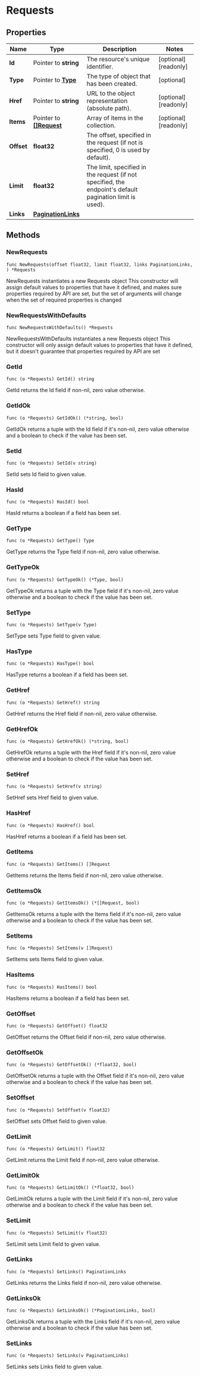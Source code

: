 # Requests

## Properties

|Name | Type | Description | Notes|
|------------ | ------------- | ------------- | -------------|
|**Id** | Pointer to **string** | The resource&#39;s unique identifier. | [optional] [readonly] |
|**Type** | Pointer to [**Type**](Type.md) | The type of object that has been created. | [optional] |
|**Href** | Pointer to **string** | URL to the object representation (absolute path). | [optional] [readonly] |
|**Items** | Pointer to [**[]Request**](Request.md) | Array of items in the collection. | [optional] [readonly] |
|**Offset** | **float32** | The offset, specified in the request (if not is specified, 0 is used by default). | |
|**Limit** | **float32** | The limit, specified in the request (if not specified, the endpoint&#39;s default pagination limit is used). | |
|**Links** | [**PaginationLinks**](PaginationLinks.md) |  | |

## Methods

### NewRequests

`func NewRequests(offset float32, limit float32, links PaginationLinks, ) *Requests`

NewRequests instantiates a new Requests object
This constructor will assign default values to properties that have it defined,
and makes sure properties required by API are set, but the set of arguments
will change when the set of required properties is changed

### NewRequestsWithDefaults

`func NewRequestsWithDefaults() *Requests`

NewRequestsWithDefaults instantiates a new Requests object
This constructor will only assign default values to properties that have it defined,
but it doesn't guarantee that properties required by API are set

### GetId

`func (o *Requests) GetId() string`

GetId returns the Id field if non-nil, zero value otherwise.

### GetIdOk

`func (o *Requests) GetIdOk() (*string, bool)`

GetIdOk returns a tuple with the Id field if it's non-nil, zero value otherwise
and a boolean to check if the value has been set.

### SetId

`func (o *Requests) SetId(v string)`

SetId sets Id field to given value.

### HasId

`func (o *Requests) HasId() bool`

HasId returns a boolean if a field has been set.

### GetType

`func (o *Requests) GetType() Type`

GetType returns the Type field if non-nil, zero value otherwise.

### GetTypeOk

`func (o *Requests) GetTypeOk() (*Type, bool)`

GetTypeOk returns a tuple with the Type field if it's non-nil, zero value otherwise
and a boolean to check if the value has been set.

### SetType

`func (o *Requests) SetType(v Type)`

SetType sets Type field to given value.

### HasType

`func (o *Requests) HasType() bool`

HasType returns a boolean if a field has been set.

### GetHref

`func (o *Requests) GetHref() string`

GetHref returns the Href field if non-nil, zero value otherwise.

### GetHrefOk

`func (o *Requests) GetHrefOk() (*string, bool)`

GetHrefOk returns a tuple with the Href field if it's non-nil, zero value otherwise
and a boolean to check if the value has been set.

### SetHref

`func (o *Requests) SetHref(v string)`

SetHref sets Href field to given value.

### HasHref

`func (o *Requests) HasHref() bool`

HasHref returns a boolean if a field has been set.

### GetItems

`func (o *Requests) GetItems() []Request`

GetItems returns the Items field if non-nil, zero value otherwise.

### GetItemsOk

`func (o *Requests) GetItemsOk() (*[]Request, bool)`

GetItemsOk returns a tuple with the Items field if it's non-nil, zero value otherwise
and a boolean to check if the value has been set.

### SetItems

`func (o *Requests) SetItems(v []Request)`

SetItems sets Items field to given value.

### HasItems

`func (o *Requests) HasItems() bool`

HasItems returns a boolean if a field has been set.

### GetOffset

`func (o *Requests) GetOffset() float32`

GetOffset returns the Offset field if non-nil, zero value otherwise.

### GetOffsetOk

`func (o *Requests) GetOffsetOk() (*float32, bool)`

GetOffsetOk returns a tuple with the Offset field if it's non-nil, zero value otherwise
and a boolean to check if the value has been set.

### SetOffset

`func (o *Requests) SetOffset(v float32)`

SetOffset sets Offset field to given value.


### GetLimit

`func (o *Requests) GetLimit() float32`

GetLimit returns the Limit field if non-nil, zero value otherwise.

### GetLimitOk

`func (o *Requests) GetLimitOk() (*float32, bool)`

GetLimitOk returns a tuple with the Limit field if it's non-nil, zero value otherwise
and a boolean to check if the value has been set.

### SetLimit

`func (o *Requests) SetLimit(v float32)`

SetLimit sets Limit field to given value.


### GetLinks

`func (o *Requests) GetLinks() PaginationLinks`

GetLinks returns the Links field if non-nil, zero value otherwise.

### GetLinksOk

`func (o *Requests) GetLinksOk() (*PaginationLinks, bool)`

GetLinksOk returns a tuple with the Links field if it's non-nil, zero value otherwise
and a boolean to check if the value has been set.

### SetLinks

`func (o *Requests) SetLinks(v PaginationLinks)`

SetLinks sets Links field to given value.



